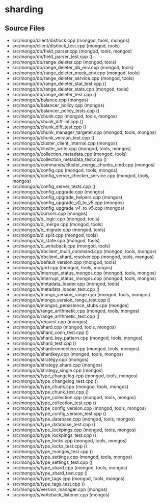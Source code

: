 # sharding

## Source Files

- src/mongo/client/distlock.cpp   (mongod, tools, mongos)
- src/mongo/client/distlock\_test.cpp   (mongod, tools)
- src/mongo/db/field\_parser.cpp   (mongod, tools, mongos)
- src/mongo/db/field\_parser\_test.cpp   ()
- src/mongo/db/range\_deleter.cpp   (mongod, tools)
- src/mongo/db/range\_deleter\_db\_env.cpp   (mongod, tools)
- src/mongo/db/range\_deleter\_mock\_env.cpp   (mongod, tools)
- src/mongo/db/range\_deleter\_service.cpp   (mongod, tools)
- src/mongo/db/range\_deleter\_stat\_test.cpp   ()
- src/mongo/db/range\_deleter\_stats.cpp   (mongod, tools)
- src/mongo/db/range\_deleter\_test.cpp   ()
- src/mongo/s/balance.cpp   (mongos)
- src/mongo/s/balancer\_policy.cpp   (mongos)
- src/mongo/s/balancer\_policy\_tests.cpp   ()
- src/mongo/s/chunk.cpp   (mongod, tools, mongos)
- src/mongo/s/chunk\_diff-inl.cpp   ()
- src/mongo/s/chunk\_diff\_test.cpp   ()
- src/mongo/s/chunk\_manager\_targeter.cpp   (mongod, tools, mongos)
- src/mongo/s/chunk\_version\_test.cpp   ()
- src/mongo/s/cluster\_client\_internal.cpp   (mongos)
- src/mongo/s/cluster\_write.cpp   (mongod, tools, mongos)
- src/mongo/s/collection\_metadata.cpp   (mongod, tools)
- src/mongo/s/collection\_metadata\_test.cpp   ()
- src/mongo/s/commands/cluster\_merge\_chunks\_cmd.cpp   (mongos)
- src/mongo/s/config.cpp   (mongod, tools, mongos)
- src/mongo/s/config\_server\_checker\_service.cpp   (mongod, tools, mongos)
- src/mongo/s/config\_server\_tests.cpp   ()
- src/mongo/s/config\_upgrade.cpp   (mongos)
- src/mongo/s/config\_upgrade\_helpers.cpp   (mongos)
- src/mongo/s/config\_upgrade\_v0\_to\_v5.cpp   (mongos)
- src/mongo/s/config\_upgrade\_v4\_to\_v5.cpp   (mongos)
- src/mongo/s/cursors.cpp   (mongos)
- src/mongo/s/d\_logic.cpp   (mongod, tools)
- src/mongo/s/d\_merge.cpp   (mongod, tools)
- src/mongo/s/d\_migrate.cpp   (mongod, tools)
- src/mongo/s/d\_split.cpp   (mongod, tools)
- src/mongo/s/d\_state.cpp   (mongod, tools)
- src/mongo/s/d\_writeback.cpp   (mongod, tools)
- src/mongo/s/dbclient\_multi\_command.cpp   (mongod, tools, mongos)
- src/mongo/s/dbclient\_shard\_resolver.cpp   (mongod, tools, mongos)
- src/mongo/s/default\_version.cpp   (mongod, tools)
- src/mongo/s/grid.cpp   (mongod, tools, mongos)
- src/mongo/s/interrupt\_status\_mongos.cpp   (mongod, tools, mongos)
- src/mongo/s/interrupt\_status\_mongos.cpp   (mongod, tools, mongos)
- src/mongo/s/metadata\_loader.cpp   (mongod, tools)
- src/mongo/s/metadata\_loader\_test.cpp   ()
- src/mongo/s/mongo\_version\_range.cpp   (mongod, tools, mongos)
- src/mongo/s/mongo\_version\_range\_test.cpp   ()
- src/mongo/s/mongos\_persistence\_stubs.cpp   (mongos)
- src/mongo/s/range\_arithmetic.cpp   (mongod, tools, mongos)
- src/mongo/s/range\_arithmetic\_test.cpp   ()
- src/mongo/s/request.cpp   (mongos)
- src/mongo/s/shard.cpp   (mongod, tools, mongos)
- src/mongo/s/shard\_conn\_test.cpp   ()
- src/mongo/s/shard\_key\_pattern.cpp   (mongod, tools, mongos)
- src/mongo/s/shard\_test.cpp   ()
- src/mongo/s/shardconnection.cpp   (mongod, tools, mongos)
- src/mongo/s/shardkey.cpp   (mongod, tools, mongos)
- src/mongo/s/strategy.cpp   (mongos)
- src/mongo/s/strategy\_shard.cpp   (mongos)
- src/mongo/s/strategy\_single.cpp   (mongos)
- src/mongo/s/type\_changelog.cpp   (mongod, tools, mongos)
- src/mongo/s/type\_changelog\_test.cpp   ()
- src/mongo/s/type\_chunk.cpp   (mongod, tools, mongos)
- src/mongo/s/type\_chunk\_test.cpp   ()
- src/mongo/s/type\_collection.cpp   (mongod, tools, mongos)
- src/mongo/s/type\_collection\_test.cpp   ()
- src/mongo/s/type\_config\_version.cpp   (mongod, tools, mongos)
- src/mongo/s/type\_config\_version\_test.cpp   ()
- src/mongo/s/type\_database.cpp   (mongod, tools, mongos)
- src/mongo/s/type\_database\_test.cpp   ()
- src/mongo/s/type\_lockpings.cpp   (mongod, tools, mongos)
- src/mongo/s/type\_lockpings\_test.cpp   ()
- src/mongo/s/type\_locks.cpp   (mongod, tools, mongos)
- src/mongo/s/type\_locks\_test.cpp   ()
- src/mongo/s/type\_mongos\_test.cpp   ()
- src/mongo/s/type\_settings.cpp   (mongod, tools, mongos)
- src/mongo/s/type\_settings\_test.cpp   ()
- src/mongo/s/type\_shard.cpp   (mongod, tools, mongos)
- src/mongo/s/type\_shard\_test.cpp   ()
- src/mongo/s/type\_tags.cpp   (mongod, tools, mongos)
- src/mongo/s/type\_tags\_test.cpp   ()
- src/mongo/s/version\_manager.cpp   (mongos)
- src/mongo/s/writeback\_listener.cpp   (mongos)
